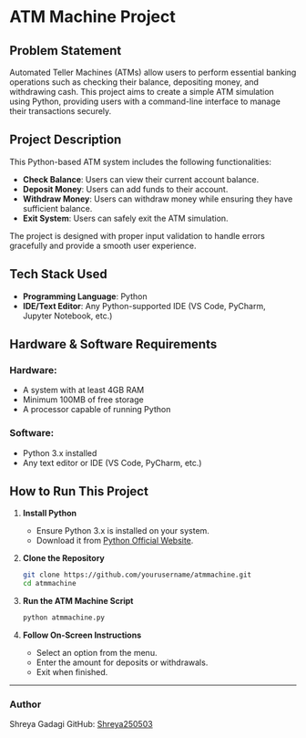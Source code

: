 # ATM Machine Project

## Problem Statement
Automated Teller Machines (ATMs) allow users to perform essential banking operations such as checking their balance, depositing money, and withdrawing cash. This project aims to create a simple ATM simulation using Python, providing users with a command-line interface to manage their transactions securely.

## Project Description
This Python-based ATM system includes the following functionalities:
- **Check Balance**: Users can view their current account balance.
- **Deposit Money**: Users can add funds to their account.
- **Withdraw Money**: Users can withdraw money while ensuring they have sufficient balance.
- **Exit System**: Users can safely exit the ATM simulation.

The project is designed with proper input validation to handle errors gracefully and provide a smooth user experience.

## Tech Stack Used
- **Programming Language**: Python
- **IDE/Text Editor**: Any Python-supported IDE (VS Code, PyCharm, Jupyter Notebook, etc.)

## Hardware & Software Requirements
### Hardware:
- A system with at least 4GB RAM
- Minimum 100MB of free storage
- A processor capable of running Python

### Software:
- Python 3.x installed
- Any text editor or IDE (VS Code, PyCharm, etc.)

## How to Run This Project

1. **Install Python**
   - Ensure Python 3.x is installed on your system.
   - Download it from [Python Official Website](https://www.python.org/).

2. **Clone the Repository**
   ```sh
   git clone https://github.com/yourusername/atmmachine.git
   cd atmmachine
   ```

3. **Run the ATM Machine Script**
   ```sh
   python atmmachine.py
   ```

4. **Follow On-Screen Instructions**
   - Select an option from the menu.
   - Enter the amount for deposits or withdrawals.
   - Exit when finished.


---
### Author
Shreya Gadagi
GitHub: [Shreya250503](https://github.com/Shreya250503)
